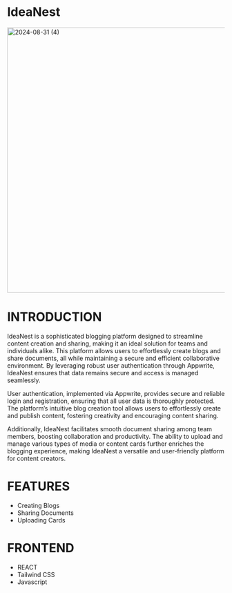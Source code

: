 # IdeaNest


<img width="614" alt="2024-08-31 (4)" src="https://github.com/user-attachments/assets/611ab110-c592-42cf-9086-1cc70792614c">


# INTRODUCTION

IdeaNest is a sophisticated blogging platform designed to streamline content creation and sharing, making it an ideal solution for teams and individuals alike. This platform allows users to effortlessly create blogs and share documents, all while maintaining a secure and efficient collaborative environment. By leveraging robust user authentication through Appwrite, IdeaNest ensures that data remains secure and access is managed seamlessly.

User authentication, implemented via Appwrite, provides secure and reliable login and registration, ensuring that all user data is thoroughly protected. The platform’s intuitive blog creation tool allows users to effortlessly create and publish content, fostering creativity and encouraging content sharing.

Additionally, IdeaNest facilitates smooth document sharing among team members, boosting collaboration and productivity. The ability to upload and manage various types of media or content cards further enriches the blogging experience, making IdeaNest a versatile and user-friendly platform for content creators.

# FEATURES

- Creating Blogs
- Sharing Documents
- Uploading Cards

# FRONTEND

- REACT
- Tailwind CSS
- Javascript
